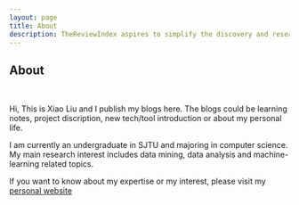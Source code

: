 ```yaml
---
layout: page
title: About
description: TheReviewIndex aspires to simplify the discovery and research process for gadgets and help you find the right products.
---
```



## About 

&nbsp;

Hi, This is Xiao Liu and I publish my blogs here. The blogs could be learning notes, project discription, new tech/tool introduction or about my personal life.

I am currently an undergraduate in SJTU and majoring in computer science. My main research interest includes data mining, data analysis and machine-learning related topics.

If you want to know about my expertise or my interest, please visit my <a href="http://xliu.info">personal website</a>


&nbsp;

&nbsp;

&nbsp;

